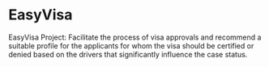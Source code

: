 # EasyVisa
EasyVisa Project: Facilitate the process of visa approvals and recommend a suitable profile for the applicants for whom the visa should be certified or denied based on the drivers that significantly influence the case status.
